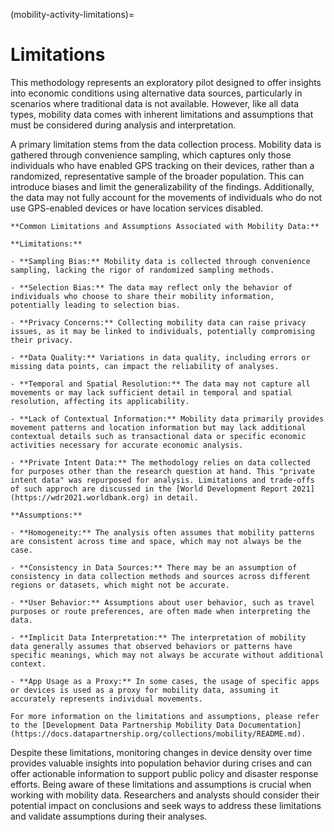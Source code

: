 (mobility-activity-limitations)=
# Limitations

This methodology represents an exploratory pilot designed to offer insights into economic conditions using alternative data sources, particularly in scenarios where traditional data is not available. However, like all data types, mobility data comes with inherent limitations and assumptions that must be considered during analysis and interpretation.

A primary limitation stems from the data collection process. Mobility data is gathered through convenience sampling, which captures only those individuals who have enabled GPS tracking on their devices, rather than a randomized, representative sample of the broader population. This can introduce biases and limit the generalizability of the findings. Additionally, the data may not fully account for the movements of individuals who do not use GPS-enabled devices or have location services disabled.

```{caution}
**Common Limitations and Assumptions Associated with Mobility Data:**

**Limitations:**

- **Sampling Bias:** Mobility data is collected through convenience sampling, lacking the rigor of randomized sampling methods.

- **Selection Bias:** The data may reflect only the behavior of individuals who choose to share their mobility information, potentially leading to selection bias.

- **Privacy Concerns:** Collecting mobility data can raise privacy issues, as it may be linked to individuals, potentially compromising their privacy.

- **Data Quality:** Variations in data quality, including errors or missing data points, can impact the reliability of analyses.

- **Temporal and Spatial Resolution:** The data may not capture all movements or may lack sufficient detail in temporal and spatial resolution, affecting its applicability.

- **Lack of Contextual Information:** Mobility data primarily provides movement patterns and location information but may lack additional contextual details such as transactional data or specific economic activities necessary for accurate economic analysis.

- **Private Intent Data:** The methodology relies on data collected for purposes other than the research question at hand. This "private intent data" was repurposed for analysis. Limitations and trade-offs of such approch are discussed in the [World Development Report 2021](https://wdr2021.worldbank.org) in detail.

**Assumptions:**

- **Homogeneity:** The analysis often assumes that mobility patterns are consistent across time and space, which may not always be the case.

- **Consistency in Data Sources:** There may be an assumption of consistency in data collection methods and sources across different regions or datasets, which might not be accurate.

- **User Behavior:** Assumptions about user behavior, such as travel purposes or route preferences, are often made when interpreting the data.

- **Implicit Data Interpretation:** The interpretation of mobility data generally assumes that observed behaviors or patterns have specific meanings, which may not always be accurate without additional context.

- **App Usage as a Proxy:** In some cases, the usage of specific apps or devices is used as a proxy for mobility data, assuming it accurately represents individual movements.
```

```{seealso}
For more information on the limitations and assumptions, please refer to the [Development Data Partnership Mobility Data Documentation](https://docs.datapartnership.org/collections/mobility/README.md).
```

Despite these limitations, monitoring changes in device density over time provides valuable insights into population behavior during crises and can offer actionable information to support public policy and disaster response efforts. Being aware of these limitations and assumptions is crucial when working with mobility data. Researchers and analysts should consider their potential impact on conclusions and seek ways to address these limitations and validate assumptions during their analyses.

